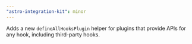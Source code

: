 ```yaml
---
"astro-integration-kit": minor
---
```


Adds a new `defineAllHooksPlugin` helper for plugins that provide APIs for any hook, including third-party hooks.
